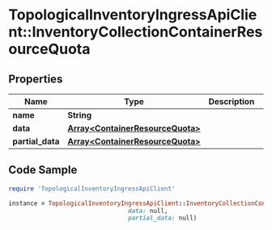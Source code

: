 # TopologicalInventoryIngressApiClient::InventoryCollectionContainerResourceQuota

## Properties

Name | Type | Description | Notes
------------ | ------------- | ------------- | -------------
**name** | **String** |  | 
**data** | [**Array&lt;ContainerResourceQuota&gt;**](ContainerResourceQuota.md) |  | [optional] 
**partial_data** | [**Array&lt;ContainerResourceQuota&gt;**](ContainerResourceQuota.md) |  | [optional] 

## Code Sample

```ruby
require 'TopologicalInventoryIngressApiClient'

instance = TopologicalInventoryIngressApiClient::InventoryCollectionContainerResourceQuota.new(name: null,
                                 data: null,
                                 partial_data: null)
```


